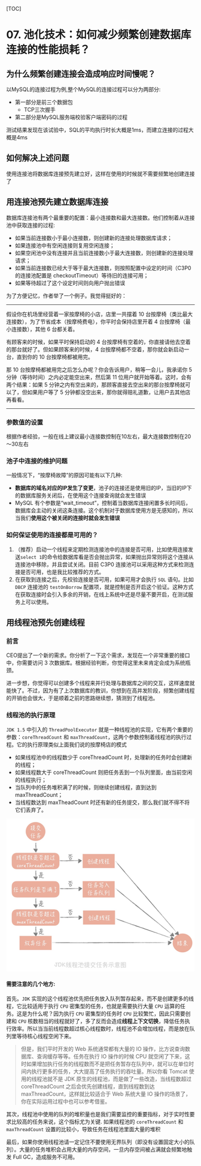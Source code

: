 [TOC]
# 07. 池化技术：如何减少频繁创建数据库连接的性能损耗？

## 为什么频繁创建连接会造成响应时间慢呢？
以MySQL的连接过程为例,整个MySQL的连接过程可以分为两部分:
* 第一部分是前三个数据包
    * TCP三次握手
* 第二部分是MySQL服务端校验客户端密码的过程

测试结果发现在该试验中，SQL的平均执行时长大概是1ms，而建立连接的过程大概是4ms

## 如何解决上述问题
使用连接池将数据库连接预先建立好，这样在使用的时候就不需要频繁地创建连接了

## 用连接池预先建立数据库连接
数据库连接池有两个最重要的配置：最小连接数和最大连接数。他们控制着从连接池中获取连接的过程:
* 如果当前连接数小于最小连接数，则创建新的连接处理数据库请求；
* 如果连接池中有空闲连接则复用空闲连接；
* 如果空闲池中没有连接并且当前连接数小于最大连接数，则创建新的连接处理请求；
* 如果当前连接数已经大于等于最大连接数，则按照配置中设定的时间（C3P0 的连接池配置是 checkoutTimeout）等待旧的连接可用；
* 如果等待超过了这个设定时间则向用户抛出错误

为了方便记忆，作者举了一个例子。我觉得挺好的：

-------

假设你在机场里经营着一家按摩椅的小店，店里一共摆着 10 台按摩椅（类比最大连接数），为了节省成本（按摩椅费电），你平时会保持店里开着 4 台按摩椅（最小连接数），其他 6 台都关着。


有顾客来的时候，如果平时保持启动的 4 台按摩椅有空着的，你直接请他去空着的那台就好了。但如果顾客来的时候，4 台按摩椅都不空着，那你就会新启动一台，直到你的 10 台按摩椅都被用完。


那 10 台按摩椅都被用完之后怎么办呢？你会告诉用户，稍等一会儿，我承诺你 5 分钟（等待时间）之内必定能空出来，然后第 11 位用户就开始等着。这时，会有两个结果：如果 5 分钟之内有空出来的，那顾客直接去空出来的那台按摩椅就可以了，但如果用户等了 5 分钟都没空出来，那你就得赔礼道歉，让用户去其他店再看看。

-------

### 参数值的设置
根据作者经验，一般在线上建议最小连接数控制在10左右，最大连接数控制在20～30左右

### 池子中连接的维护问题
一般情况下，“按摩椅故障”的原因可能有以下几种:
* **数据库的域名对应的IP发生了变更**，池子的连接还是使用旧的IP，当旧的IP下的数据库服务关闭后，在使用这个连接查询就会发生错误
* MySQL 有个参数是“wait_timeout”，控制着当数据库连接闲置多长时间后，数据库会主动的关闭这条连接。这个机制对于数据库使用方是无感知的，所以当我们**使用这个被关闭的连接时就会发生错误**

### 如何保证使用的连接都是可用的？
1. （推荐）启动一个线程来定期检测连接池中的连接是否可用，比如使用连接发送`select 1`的命令给数据库看是否会抛出异常，如果抛出异常则将这个连接从连接池中移除，并且尝试关闭。目前 C3P0 连接池可以采用这种方式来检测连接是否可用，也是我比较推荐的方式。
2. 在获取到连接之后，先校验连接是否可用，如果可用才会执行 `SQL` 语句。比如 `DBCP` 连接池的 `testOnBorrow` 配置项，就是控制是否开启这个验证。这种方式在获取连接时会引入多余的开销，在线上系统中还是尽量不要开启，在测试服务上可以使用。

## 用线程池预先创建线程
### 前言
CEO提出了一个新的需求。你分析了一下这个需求，发现在一个非常重要的接口中，你需要访问 3 次数据库。根据经验判断，你觉得这里未来肯定会成为系统瓶颈。

进一步想，你觉得可以创建多个线程来并行处理与数据库之间的交互，这样速度就能快了。不过，因为有了上次数据库的教训，你想到在高并发阶段，频繁创建线程的开销也会很大，于是顺着之前的思路继续想，猜测到了线程池。

### 线程池的执行原理
`JDK 1.5` 中引入的 `ThreadPoolExecutor` 就是一种线程池的实现，它有两个重要的参数：`coreThreadCount` 和 `maxThreadCount`，这两个参数控制着线程池的执行过程。它的执行原理类似上面我们说的按摩椅店的模式
* 如果线程池中的线程数少于 coreThreadCount 时，处理新的任务时会创建新的线程；
* 如果线程数大于 coreThreadCount 则把任务丢到一个队列里面，由当前空闲的线程执行；
* 当队列中的任务堆积满了的时候，则继续创建线程，直到达到 maxThreadCount；
* 当线程数达到 maxTheadCount 时还有新的任务提交，那么我们就不得不将它们丢弃了。

![](media/15987509461584.jpg)


#### 需要注意的几个地方:
首先。`JDK` 实现的这个线程池优先把任务放入队列暂存起来，而不是创建更多的线程，它比较适用于执行 `CPU` 密集型的任务，也就是需要执行大量 `CPU` 运算的任务。这是为什么呢？因为执行 `CPU` 密集型的任务时 `CPU` 比较繁忙，因此只需要创建和 `CPU` 核数相当的线程就好了，多了反而会造成**线程上下文切换**，降低任务执行效率。所以当当前线程数超过核心线程数时，线程池不会增加线程，而是放在队列里等待核心线程空闲下来。

>但是，我们平时开发的 Web 系统通常都有大量的 IO 操作，比方说查询数据库、查询缓存等等。任务在执行 IO 操作的时候 CPU 就空闲了下来，这时如果增加执行任务的线程数而不是把任务暂存在队列中，就可以在单位时间内执行更多的任务，大大提高了任务执行的吞吐量。所以你看 Tomcat 使用的线程池就不是 JDK 原生的线程池，而是做了一些改造，当线程数超过 coreThreadCount 之后会优先创建线程，直到线程数到达 maxThreadCount，这样就比较适合于 Web 系统大量 IO 操作的场景了，你在实际运用过程中也可以参考借鉴。

其次，线程池中使用的队列的堆积量也是我们需要监控的重要指标，对于实时性要求比较高的任务来说，这个指标尤为关键. 如果线程池的 `coreThreadCount` 和 `maxThreadCount` 设置的比较小，导致任务在线程池里面大量的堆积

最后，如果你使用线程池请一定记住不要使用无界队列（即没有设置固定大小的队列）。大量的任务堆积会占用大量的内存空间，一旦内存空间被占满就会频繁地触发 Full GC，造成服务不可用。
